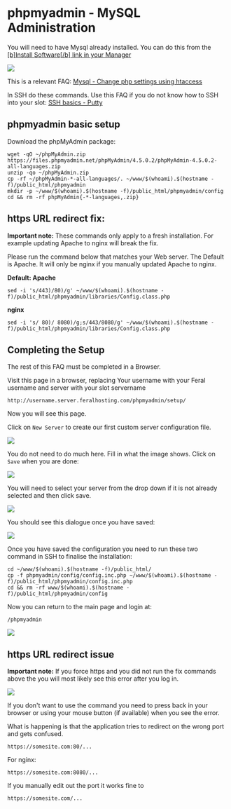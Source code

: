 phpmyadmin - MySQL Administration
=================================

  
You will need to have Mysql already installed. You can do this from the [\[b\]Install Software\[/b\] link in your Manager](https://www.feralhosting.com/manager/)  
  
![](https://raw.github.com/feralhosting/feralfilehosting/master/Feral%20Wiki/0%20Generic/installmysql.png)  
  
This is a relevant FAQ: [Mysql - Change php settings using htaccess](https://www.feralhosting.com/faq/view?question=213)  
  
In SSH do these commands. Use this FAQ if you do not know how to SSH into your slot: [SSH basics - Putty](https://www.feralhosting.com/faq/view?question=12)  
  

phpmyadmin basic setup
----------------------

  
Download the phpMyAdmin package:  
  

    wget -qO ~/phpMyAdmin.zip https://files.phpmyadmin.net/phpMyAdmin/4.5.0.2/phpMyAdmin-4.5.0.2-all-languages.zip
    unzip -qo ~/phpMyAdmin.zip
    cp -rf ~/phpMyAdmin-*-all-languages/. ~/www/$(whoami).$(hostname -f)/public_html/phpmyadmin
    mkdir -p ~/www/$(whoami).$(hostname -f)/public_html/phpmyadmin/config
    cd && rm -rf phpMyAdmin{-*-languages,.zip}

  

https URL redirect fix:
-----------------------

  
**Important note:** These commands only apply to a fresh installation. For example updating Apache to nginx will break the fix.  
  
Please run the command below that matches your Web server. The Default is Apache. It will only be nginx if you manually updated Apache to nginx.  
  
**Default: Apache**  
  

    sed -i 's/443)/80)/g' ~/www/$(whoami).$(hostname -f)/public_html/phpmyadmin/libraries/Config.class.php

  
**nginx**  
  

    sed -i 's/ 80)/ 8080)/g;s/443/8080/g' ~/www/$(whoami).$(hostname -f)/public_html/phpmyadmin/libraries/Config.class.php

  

Completing the Setup
--------------------

  
The rest of this FAQ must be completed in a Browser.  
  
Visit this page in a browser, replacing Your username with your Feral username and server with your slot servername  
  

    http://username.server.feralhosting.com/phpmyadmin/setup/

  
Now you will see this page.  
  
Click on `New Server` to create our first custom server configuration file.  
  
![](https://raw.github.com/feralhosting/feralfilehosting/master/Feral%20Wiki/HTTP/phpmyadmin%20-%20MySQL%20Administration/1.png)  
  
You do not need to do much here. Fill in what the image shows. Click on `Save` when you are done:  
  
![](https://raw.github.com/feralhosting/feralfilehosting/master/Feral%20Wiki/HTTP/phpmyadmin%20-%20MySQL%20Administration/2.png)  
  
You will need to select your server from the drop down if it is not already selected and then click save.  
  
![](https://raw.github.com/feralhosting/feralfilehosting/master/Feral%20Wiki/HTTP/phpmyadmin%20-%20MySQL%20Administration/3.png)  
  
You should see this dialogue once you have saved:  
  
![](https://raw.github.com/feralhosting/feralfilehosting/master/Feral%20Wiki/HTTP/phpmyadmin%20-%20MySQL%20Administration/4.png)  
  
Once you have saved the configuration you need to run these two command in SSH to finalise the installation:  
  

    cd ~/www/$(whoami).$(hostname -f)/public_html/
    cp -f phpmyadmin/config/config.inc.php ~/www/$(whoami).$(hostname -f)/public_html/phpmyadmin/config.inc.php
    cd && rm -rf www/$(whoami).$(hostname -f)/public_html/phpmyadmin/config

  
Now you can return to the main page and login at:  
  

    /phpmyadmin

  
![](https://raw.github.com/feralhosting/feralfilehosting/master/Feral%20Wiki/HTTP/phpmyadmin%20-%20MySQL%20Administration/5.png)  
  

https URL redirect issue
------------------------

  
**Important note:** If you force https and you did not run the fix commands above the you will most likely see this error after you log in.  
  
![](https://raw.github.com/feralhosting/feralfilehosting/master/Feral%20Wiki/HTTP/phpmyadmin%20-%20MySQL%20Administration/6.png)  
  
If you don't want to use the command you need to press back in your browser or using your mouse button (if available) when you see the error.  
  
What is happening is that the application tries to redirect on the wrong port and gets confused.  
  

    https://somesite.com:80/...

  
For nginx:  
  

    https://somesite.com:8080/...

  
If you manually edit out the port it works fine to  
  

    https://somesite.com/...

  
  

